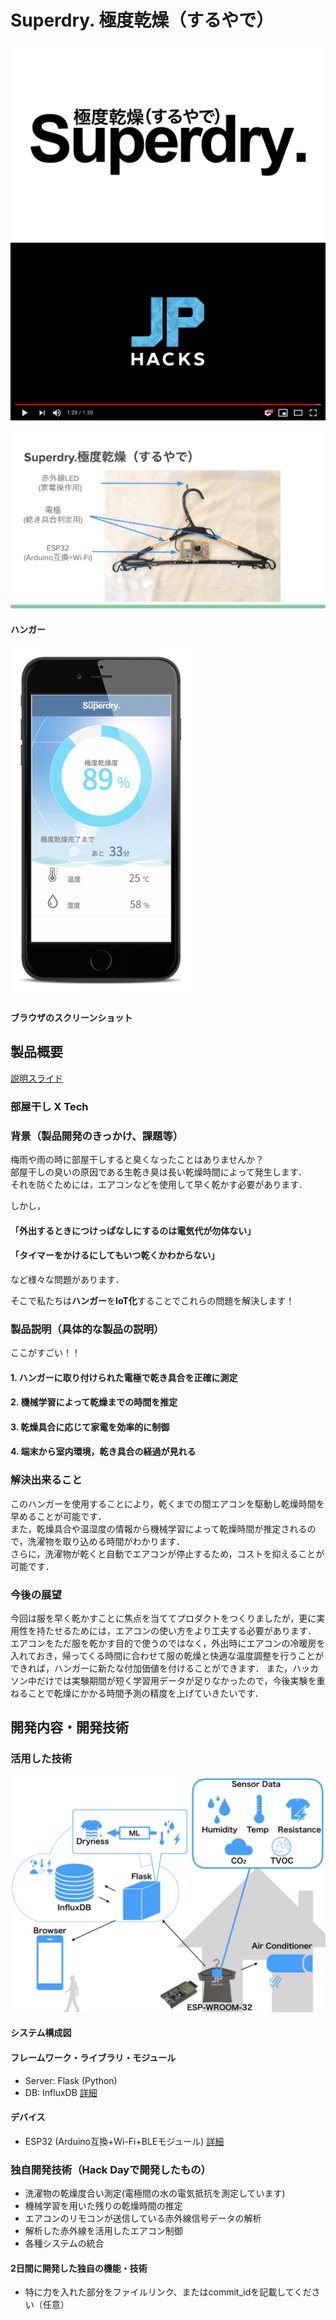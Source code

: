 # Superdry. 極度乾燥（するやで）

![Smart Hanger](images/superdry.png)
[![Smart Hanger](images/image.png)](https://www.youtube.com/watch?v=LvfgYBeXDw8&feature=youtu.be)

![Smart Hanger](images/hanger.png)
#### ハンガー
![Smart Hanger](images/app.png)
#### ブラウザのスクリーンショット

## 製品概要
[説明スライド](https://docs.google.com/presentation/d/1nkwwaOGhunLVJAqDFw6KqY2loXBuYRNtskNffqp4-LA/edit?usp=sharing)
### 部屋干し X Tech

### 背景（製品開発のきっかけ、課題等）
<!-- ここに
- こんかいのプロダクトの開発に至った背景
- 着目した顧客・顧客の課題・現状
を記入してください -->

梅雨や雨の時に部屋干しすると臭くなったことはありませんか？  
部屋干しの臭いの原因である生乾き臭は長い乾燥時間によって発生します．  
それを防ぐためには，エアコンなどを使用して早く乾かす必要があります．

しかし，  
#### 「外出するときにつけっぱなしにするのは電気代が勿体ない」  
#### 「タイマーをかけるにしてもいつ乾くかわからない」  
など様々な問題があります．

そこで私たちは**ハンガー**を**IoT化**することでこれらの問題を解決します！


### 製品説明（具体的な製品の説明）
<!-- こちらに製品の概要・特徴について説明を記載してください。 -->

ここがすごい！！

<!-- - ハンガーに電極を付けて衣服の乾き具合を測定 -->
<!-- - 温度・湿度を測定し，機械学習により残り時間を推定 -->
<!-- - InfluxDBでグラフが見れるよ -->
<!-- - ブラウザで室内環境，乾き具合の経過が見れる -->
<!-- - BLEでWi-FiのSSIDやPASSを設定できるよ -->

<!-- ### 特長（ここがすごい！！）-->

#### 1. ハンガーに取り付けられた電極で乾き具合を正確に測定

#### 2. 機械学習によって乾燥までの時間を推定

#### 3. 乾燥具合に応じて家電を効率的に制御

#### 4. 端末から室内環境，乾き具合の経過が見れる

### 解決出来ること
<!-- この製品を利用することによって最終的に解決できることについて記載をしてください。 -->

このハンガーを使用することにより，乾くまでの間エアコンを駆動し乾燥時間を早めることが可能です．  
また，乾燥具合や温湿度の情報から機械学習によって乾燥時間が推定されるので，洗濯物を取り込める時間がわかります．  
さらに，洗濯物が乾くと自動でエアコンが停止するため，コストを抑えることが可能です．

### 今後の展望
<!-- 今回は実現できなかったが、今後改善すること、どのように展開していくことが可能かについて記載をしてください。 -->

今回は服を早く乾かすことに焦点を当ててプロダクトをつくりましたが，更に実用性を持たせるためには，エアコンの使い方をより工夫する必要があります．
エアコンをただ服を乾かす目的で使うのではなく，外出時にエアコンの冷暖房を入れておき，帰ってくる時間に合わせて服の乾燥と快適な温度調整を行うことができれば，ハンガーに新たな付加価値を付けることができます．
また，ハッカソン中だけでは実験期間が短く学習用データが足りなかったので，今後実験を重ねることで乾燥にかかる時間予測の精度を上げていきたいです．


## 開発内容・開発技術
### 活用した技術

![Smart Hanger](images/system.jpeg)
#### システム構成図
<!-- #### API・データ -->
<!-- 今回スポンサーから提供されたAPI、製品などの外部技術があれば記述をして下さい。 -->

#### フレームワーク・ライブラリ・モジュール
* Server: Flask (Python)
* DB: InfluxDB
[詳細](servers/README.md)

#### デバイス
* ESP32 (Arduino互換+Wi-Fi+BLEモジュール)
[詳細](hardware/README.md)

<!-- ### 研究内容・事前開発プロダクト（任意） -->
<!-- ご自身やチームの研究内容や，事前に持ち込みをしたプロダクトがある場合は、こちらに実績なども含め記載をして下さい。-->

### 独自開発技術（Hack Dayで開発したもの）
- 洗濯物の乾燥度合い測定(電極間の水の電気抵抗を測定しています)
- 機械学習を用いた残りの乾燥時間の推定
- エアコンのリモコンが送信している赤外線信号データの解析
- 解析した赤外線を活用したエアコン制御
- 各種システムの統合

#### 2日間に開発した独自の機能・技術
<!-- * 独自で開発したものの内容をこちらに記載してください -->
* 特に力を入れた部分をファイルリンク、またはcommit_idを記載してください（任意）

